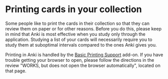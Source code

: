 # Printing cards in your collection

Some people like to print the cards in their collection so that they can review them on paper or for other reasons. Before you do this, please keep in mind that Anki is most effective when you study only through the application. Studying a list of your cards will necessarily require you to study them at suboptimal intervals compared to the ones Anki gives you.

Printing in Anki is handled by the [Basic Printing Support](https://ankiweb.net/shared/info/1025789669) add-on. If you have trouble getting your browser to open, please follow the directions in the review "WORKS, but does not open the browser automatically", located on that page.
